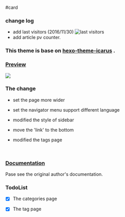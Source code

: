 #card

### change log

- add last visitors (2016/11/30)
  ![](http://7xn0vc.com1.z0.glb.clouddn.com/blog/visitors.png "last visitors")
- add article pv counter.

### This theme is base on [hexo-theme-icarus](https://github.com/ppoffice/hexo-theme-icarus) . 

###  [Preview](http://yohnz.github.io/)

![](https://github.com/yohnz/hexo-theme-card/blob/master/source/css/images/hexo-theme-card.png "")

### The change

- set the page more wider
- set the navigator menu support different language
- modified the style of sidebar
- move the 'link' to the bottom
- modified the tags page

  ​

### [Documentation](https://github.com/ppoffice/hexo-theme-icarus/wiki)

Pase see the original author's documentation.



### TodoList

- [x] The categories page

- [x] The tag page

